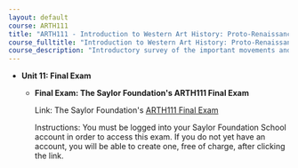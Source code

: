 ```yaml
---
layout: default
course: ARTH111
title: "ARTH111 - Introduction to Western Art History: Proto-Renaissance to Contemporary Art"
course_fulltitle: "Introduction to Western Art History: Proto-Renaissance to Contemporary Art"
course_description: "Introductory survey of the important movements and influential figures in Western art from the Proto-Renaissance in Italy to the contemporary art of the twentieth century."
---
```

-   **Unit 11: Final Exam**  
    -   **Final Exam: The Saylor Foundation's ARTH111 Final Exam**

        Link: The Saylor Foundation's [ARTH111 Final
        Exam](http://school.saylor.org/mod/quiz/view.php?id=380)  
           
         Instructions: You must be logged into your Saylor Foundation
        School account in order to access this exam. If you do not yet
        have an account, you will be able to create one, free of charge,
        after clicking the link.

